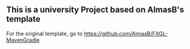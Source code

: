 ## This is a university Project based on AlmasB's template

For the original template, go to https://github.com/AlmasB/FXGL-MavenGradle